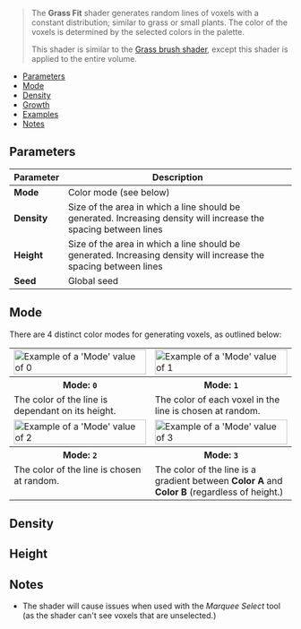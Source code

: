 > The **Grass Fit** shader generates random lines of voxels with a constant distribution; similar to grass or small plants. The color of the voxels is determined by the selected colors in the palette.
>
> This shader is similar to the [Grass brush shader](Grass-Brush), except this shader is applied to the entire volume.

<!-- TOC -->
- [Parameters](#parameters)
- [Mode](#mode)
- [Density](#density)
- [Growth](#growth)
- [Examples](#examples)
- [Notes](#notes)

## Parameters

Parameter | Description
--------- | -----------
**Mode** | Color mode (see below)
**Density** | Size of the area in which a line should be generated. Increasing density will increase the spacing between lines
**Height** | Size of the area in which a line should be generated. Increasing density will increase the spacing between lines
**Seed** | Global seed

## Mode

There are 4 distinct color modes for generating voxels, as outlined below:

<!-- SAMPLE grass modes 2 -->
<table>
	<tr>
		<td width="50%"><img width="100%" src="https://s3.amazonaws.com/misc.lachlanmcdonald.com/magicavoxel-shaders/0.10.3/grass_mode0.png" alt="Example of a 'Mode' value of 0"></td>
		<td width="50%"><img width="100%" src="https://s3.amazonaws.com/misc.lachlanmcdonald.com/magicavoxel-shaders/0.10.3/grass_mode1.png" alt="Example of a 'Mode' value of 1"></td>
	</tr>
	<tr>
		<th>Mode: <code>0</code></th>
		<th>Mode: <code>1</code></th>
	</tr>
	<tr>
		<td valign="top">The color of the line is dependant on its height.</td>
		<td valign="top">The color of each voxel in the line is chosen at random.</td>
	</tr>
	<tr>
		<td width="50%"><img width="100%" src="https://s3.amazonaws.com/misc.lachlanmcdonald.com/magicavoxel-shaders/0.10.3/grass_mode2.png" alt="Example of a 'Mode' value of 2"></td>
		<td width="50%"><img width="100%" src="https://s3.amazonaws.com/misc.lachlanmcdonald.com/magicavoxel-shaders/0.10.3/grass_mode3.png" alt="Example of a 'Mode' value of 3"></td>
	</tr>
	<tr>
		<th>Mode: <code>2</code></th>
		<th>Mode: <code>3</code></th>
	</tr>
	<tr>
		<td valign="top">The color of the line is chosen at random.</td>
		<td valign="top">The color of the line is a gradient between <strong>Color A</strong> and<strong> Color B</strong> (regardless of height.)</td>
	</tr>
</table>
<!-- END -->

## Density


## Height

## Notes

- The shader will cause issues when used with the _Marquee Select_ tool (as the shader can't see voxels that are unselected.)
